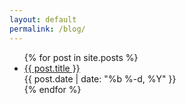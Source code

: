```yaml
---
layout: default
permalink: /blog/
---
```


<div >
  <ul class="post-list">
    {% for post in site.posts %}
      <li>
        <a class="post-link" href="{{ post.url | prepend: site.baseurl }}">{{ post.title }}</a><br>
        <span class="post-meta">{{ post.date | date: "%b %-d, %Y" }}</span>
      </li>
    {% endfor %}
  </ul>
</div>

